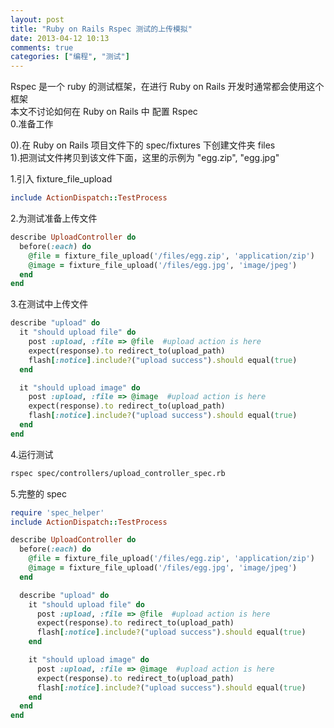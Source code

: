 ```yaml
---
layout: post
title: "Ruby on Rails Rspec 测试的上传模拟"
date: 2013-04-12 10:13
comments: true
categories: ["编程", "测试"]
---
```

Rspec 是一个 ruby 的测试框架，在进行 Ruby on Rails 开发时通常都会使用这个框架  
本文不讨论如何在 Ruby on Rails 中 配置 Rspec  
0.准备工作  
  
0).在 Ruby on Rails 项目文件下的 spec/fixtures 下创建文件夹 files  
1).把测试文件拷贝到该文件下面，这里的示例为 "egg.zip", "egg.jpg"  
  
1.引入 fixture_file_upload   
```ruby
include ActionDispatch::TestProcess
```
  
2.为测试准备上传文件  
```ruby
describe UploadController do
  before(:each) do
    @file = fixture_file_upload('/files/egg.zip', 'application/zip')
    @image = fixture_file_upload('/files/egg.jpg', 'image/jpeg')
  end
end
```
3.在测试中上传文件  
```ruby
describe "upload" do
  it "should upload file" do
    post :upload, :file => @file  #upload action is here
    expect(response).to redirect_to(upload_path)
    flash[:notice].include?("upload success").should equal(true)
  end

  it "should upload image" do
    post :upload, :file => @image  #upload action is here
    expect(response).to redirect_to(upload_path)
    flash[:notice].include?("upload success").should equal(true)
  end
end
```
4.运行测试  
```bash
rspec spec/controllers/upload_controller_spec.rb
```
5.完整的 spec  
```ruby upload_controller_spec.rb
require 'spec_helper'
include ActionDispatch::TestProcess

describe UploadController do
  before(:each) do
    @file = fixture_file_upload('/files/egg.zip', 'application/zip')
    @image = fixture_file_upload('/files/egg.jpg', 'image/jpeg')
  end

  describe "upload" do
    it "should upload file" do
      post :upload, :file => @file  #upload action is here
      expect(response).to redirect_to(upload_path)
      flash[:notice].include?("upload success").should equal(true)
    end

    it "should upload image" do
      post :upload, :file => @image  #upload action is here
      expect(response).to redirect_to(upload_path)
      flash[:notice].include?("upload success").should equal(true)
    end
  end
end
```

